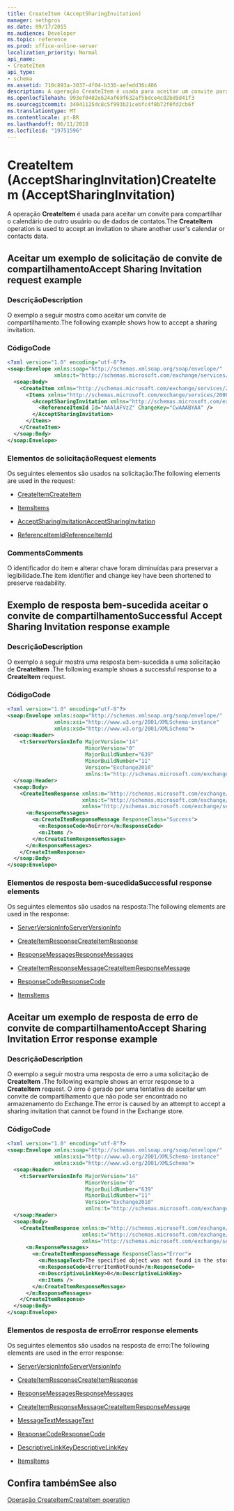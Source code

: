 ```yaml
---
title: CreateItem (AcceptSharingInvitation)
manager: sethgros
ms.date: 09/17/2015
ms.audience: Developer
ms.topic: reference
ms.prod: office-online-server
localization_priority: Normal
api_name:
- CreateItem
api_type:
- schema
ms.assetid: 710c893a-3037-4f04-b336-aefedd36c406
description: A operação CreateItem é usada para aceitar um convite para compartilhar o calendário de outro usuário ou de dados de contatos.
ms.openlocfilehash: 993ef0402e624af69f632af5bdce4c02bd9d41f3
ms.sourcegitcommit: 34041125dc8c5f993b21cebfc4f8b72f0fd2cb6f
ms.translationtype: MT
ms.contentlocale: pt-BR
ms.lasthandoff: 06/11/2018
ms.locfileid: "19751596"
---
```

# <a name="createitem-acceptsharinginvitation"></a><span data-ttu-id="f88f5-103">CreateItem (AcceptSharingInvitation)</span><span class="sxs-lookup"><span data-stu-id="f88f5-103">CreateItem (AcceptSharingInvitation)</span></span>

<span data-ttu-id="f88f5-104">A operação **CreateItem** é usada para aceitar um convite para compartilhar o calendário de outro usuário ou de dados de contatos.</span><span class="sxs-lookup"><span data-stu-id="f88f5-104">The **CreateItem** operation is used to accept an invitation to share another user's calendar or contacts data.</span></span> 
  
## <a name="accept-sharing-invitation-request-example"></a><span data-ttu-id="f88f5-105">Aceitar um exemplo de solicitação de convite de compartilhamento</span><span class="sxs-lookup"><span data-stu-id="f88f5-105">Accept Sharing Invitation request example</span></span>

### <a name="description"></a><span data-ttu-id="f88f5-106">Descrição</span><span class="sxs-lookup"><span data-stu-id="f88f5-106">Description</span></span>

<span data-ttu-id="f88f5-107">O exemplo a seguir mostra como aceitar um convite de compartilhamento.</span><span class="sxs-lookup"><span data-stu-id="f88f5-107">The following example shows how to accept a sharing invitation.</span></span>
  
### <a name="code"></a><span data-ttu-id="f88f5-108">Código</span><span class="sxs-lookup"><span data-stu-id="f88f5-108">Code</span></span>

```XML
<?xml version="1.0" encoding="utf-8"?>
<soap:Envelope xmlns:soap="http://schemas.xmlsoap.org/soap/envelope/"
               xmlns:t="http://schemas.microsoft.com/exchange/services/2006/types">
  <soap:Body>
    <CreateItem xmlns="http://schemas.microsoft.com/exchange/services/2006/messages">
      <Items xmlns="http://schemas.microsoft.com/exchange/services/2006/messages">
        <AcceptSharingInvitation xmlns="http://schemas.microsoft.com/exchange/services/2006/types">
          <ReferenceItemId Id="AAAlAFVzZ" ChangeKey="CwAAABYAA" />
        </AcceptSharingInvitation>
      </Items>
    </CreateItem>
  </soap:Body>
</soap:Envelope>
```

### <a name="request-elements"></a><span data-ttu-id="f88f5-109">Elementos de solicitação</span><span class="sxs-lookup"><span data-stu-id="f88f5-109">Request elements</span></span>

<span data-ttu-id="f88f5-110">Os seguintes elementos são usados na solicitação:</span><span class="sxs-lookup"><span data-stu-id="f88f5-110">The following elements are used in the request:</span></span>
  
- [<span data-ttu-id="f88f5-111">CreateItem</span><span class="sxs-lookup"><span data-stu-id="f88f5-111">CreateItem</span></span>](createitem.md)
    
- [<span data-ttu-id="f88f5-112">Items</span><span class="sxs-lookup"><span data-stu-id="f88f5-112">Items</span></span>](items.md)
    
- [<span data-ttu-id="f88f5-113">AcceptSharingInvitation</span><span class="sxs-lookup"><span data-stu-id="f88f5-113">AcceptSharingInvitation</span></span>](acceptsharinginvitation.md)
    
- [<span data-ttu-id="f88f5-114">ReferenceItemId</span><span class="sxs-lookup"><span data-stu-id="f88f5-114">ReferenceItemId</span></span>](referenceitemid.md)
    
### <a name="comments"></a><span data-ttu-id="f88f5-115">Comments</span><span class="sxs-lookup"><span data-stu-id="f88f5-115">Comments</span></span>

<span data-ttu-id="f88f5-116">O identificador do item e alterar chave foram diminuídas para preservar a legibilidade.</span><span class="sxs-lookup"><span data-stu-id="f88f5-116">The item identifier and change key have been shortened to preserve readability.</span></span>
  
## <a name="successful-accept-sharing-invitation-response-example"></a><span data-ttu-id="f88f5-117">Exemplo de resposta bem-sucedida aceitar o convite de compartilhamento</span><span class="sxs-lookup"><span data-stu-id="f88f5-117">Successful Accept Sharing Invitation response example</span></span>

### <a name="description"></a><span data-ttu-id="f88f5-118">Descrição</span><span class="sxs-lookup"><span data-stu-id="f88f5-118">Description</span></span>

<span data-ttu-id="f88f5-119">O exemplo a seguir mostra uma resposta bem-sucedida a uma solicitação de **CreateItem** .</span><span class="sxs-lookup"><span data-stu-id="f88f5-119">The following example shows a successful response to a **CreateItem** request.</span></span> 
  
### <a name="code"></a><span data-ttu-id="f88f5-120">Código</span><span class="sxs-lookup"><span data-stu-id="f88f5-120">Code</span></span>

```XML
<?xml version="1.0" encoding="utf-8"?>
<soap:Envelope xmlns:soap="http://schemas.xmlsoap.org/soap/envelope/" 
               xmlns:xsi="http://www.w3.org/2001/XMLSchema-instance" 
               xmlns:xsd="http://www.w3.org/2001/XMLSchema">
  <soap:Header>
    <t:ServerVersionInfo MajorVersion="14" 
                         MinorVersion="0" 
                         MajorBuildNumber="639" 
                         MinorBuildNumber="11" 
                         Version="Exchange2010" 
                         xmlns:t="http://schemas.microsoft.com/exchange/services/2006/types" />
  </soap:Header>
  <soap:Body>
    <CreateItemResponse xmlns:m="http://schemas.microsoft.com/exchange/services/2006/messages" 
                        xmlns:t="http://schemas.microsoft.com/exchange/services/2006/types" 
                        xmlns="http://schemas.microsoft.com/exchange/services/2006/messages">
      <m:ResponseMessages>
        <m:CreateItemResponseMessage ResponseClass="Success">
          <m:ResponseCode>NoError</m:ResponseCode>
          <m:Items />
        </m:CreateItemResponseMessage>
      </m:ResponseMessages>
    </CreateItemResponse>
  </soap:Body>
</soap:Envelope>
```

### <a name="successful-response-elements"></a><span data-ttu-id="f88f5-121">Elementos de resposta bem-sucedida</span><span class="sxs-lookup"><span data-stu-id="f88f5-121">Successful response elements</span></span>

<span data-ttu-id="f88f5-122">Os seguintes elementos são usados na resposta:</span><span class="sxs-lookup"><span data-stu-id="f88f5-122">The following elements are used in the response:</span></span>
  
- [<span data-ttu-id="f88f5-123">ServerVersionInfo</span><span class="sxs-lookup"><span data-stu-id="f88f5-123">ServerVersionInfo</span></span>](serverversioninfo.md)
    
- [<span data-ttu-id="f88f5-124">CreateItemResponse</span><span class="sxs-lookup"><span data-stu-id="f88f5-124">CreateItemResponse</span></span>](createitemresponse.md)
    
- [<span data-ttu-id="f88f5-125">ResponseMessages</span><span class="sxs-lookup"><span data-stu-id="f88f5-125">ResponseMessages</span></span>](responsemessages.md)
    
- [<span data-ttu-id="f88f5-126">CreateItemResponseMessage</span><span class="sxs-lookup"><span data-stu-id="f88f5-126">CreateItemResponseMessage</span></span>](createitemresponsemessage.md)
    
- [<span data-ttu-id="f88f5-127">ResponseCode</span><span class="sxs-lookup"><span data-stu-id="f88f5-127">ResponseCode</span></span>](responsecode.md)
    
- [<span data-ttu-id="f88f5-128">Items</span><span class="sxs-lookup"><span data-stu-id="f88f5-128">Items</span></span>](items.md)
    
## <a name="accept-sharing-invitation-error-response-example"></a><span data-ttu-id="f88f5-129">Aceitar um exemplo de resposta de erro de convite de compartilhamento</span><span class="sxs-lookup"><span data-stu-id="f88f5-129">Accept Sharing Invitation Error response example</span></span>

### <a name="description"></a><span data-ttu-id="f88f5-130">Descrição</span><span class="sxs-lookup"><span data-stu-id="f88f5-130">Description</span></span>

<span data-ttu-id="f88f5-131">O exemplo a seguir mostra uma resposta de erro a uma solicitação de **CreateItem** .</span><span class="sxs-lookup"><span data-stu-id="f88f5-131">The following example shows an error response to a **CreateItem** request.</span></span> <span data-ttu-id="f88f5-132">O erro é gerado por uma tentativa de aceitar um convite de compartilhamento que não pode ser encontrado no armazenamento do Exchange.</span><span class="sxs-lookup"><span data-stu-id="f88f5-132">The error is caused by an attempt to accept a sharing invitation that cannot be found in the Exchange store.</span></span> 
  
### <a name="code"></a><span data-ttu-id="f88f5-133">Código</span><span class="sxs-lookup"><span data-stu-id="f88f5-133">Code</span></span>

```XML
<?xml version="1.0" encoding="utf-8"?>
<soap:Envelope xmlns:soap="http://schemas.xmlsoap.org/soap/envelope/" 
               xmlns:xsi="http://www.w3.org/2001/XMLSchema-instance" 
               xmlns:xsd="http://www.w3.org/2001/XMLSchema">
  <soap:Header>
    <t:ServerVersionInfo MajorVersion="14" 
                         MinorVersion="0" 
                         MajorBuildNumber="639" 
                         MinorBuildNumber="11" 
                         Version="Exchange2010" 
                         xmlns:t="http://schemas.microsoft.com/exchange/services/2006/types" />
  </soap:Header>
  <soap:Body>
    <CreateItemResponse xmlns:m="http://schemas.microsoft.com/exchange/services/2006/messages" 
                        xmlns:t="http://schemas.microsoft.com/exchange/services/2006/types" 
                        xmlns="http://schemas.microsoft.com/exchange/services/2006/messages">
      <m:ResponseMessages>
        <m:CreateItemResponseMessage ResponseClass="Error">
          <m:MessageText>The specified object was not found in the store.</m:MessageText>
          <m:ResponseCode>ErrorItemNotFound</m:ResponseCode>
          <m:DescriptiveLinkKey>0</m:DescriptiveLinkKey>
          <m:Items />
        </m:CreateItemResponseMessage>
      </m:ResponseMessages>
    </CreateItemResponse>
  </soap:Body>
</soap:Envelope>
```

### <a name="error-response-elements"></a><span data-ttu-id="f88f5-134">Elementos de resposta de erro</span><span class="sxs-lookup"><span data-stu-id="f88f5-134">Error response elements</span></span>

<span data-ttu-id="f88f5-135">Os seguintes elementos são usados na resposta de erro:</span><span class="sxs-lookup"><span data-stu-id="f88f5-135">The following elements are used in the error response:</span></span>
  
- [<span data-ttu-id="f88f5-136">ServerVersionInfo</span><span class="sxs-lookup"><span data-stu-id="f88f5-136">ServerVersionInfo</span></span>](serverversioninfo.md)
    
- [<span data-ttu-id="f88f5-137">CreateItemResponse</span><span class="sxs-lookup"><span data-stu-id="f88f5-137">CreateItemResponse</span></span>](createitemresponse.md)
    
- [<span data-ttu-id="f88f5-138">ResponseMessages</span><span class="sxs-lookup"><span data-stu-id="f88f5-138">ResponseMessages</span></span>](responsemessages.md)
    
- [<span data-ttu-id="f88f5-139">CreateItemResponseMessage</span><span class="sxs-lookup"><span data-stu-id="f88f5-139">CreateItemResponseMessage</span></span>](createitemresponsemessage.md)
    
- [<span data-ttu-id="f88f5-140">MessageText</span><span class="sxs-lookup"><span data-stu-id="f88f5-140">MessageText</span></span>](messagetext.md)
    
- [<span data-ttu-id="f88f5-141">ResponseCode</span><span class="sxs-lookup"><span data-stu-id="f88f5-141">ResponseCode</span></span>](responsecode.md)
    
- [<span data-ttu-id="f88f5-142">DescriptiveLinkKey</span><span class="sxs-lookup"><span data-stu-id="f88f5-142">DescriptiveLinkKey</span></span>](descriptivelinkkey.md)
    
- [<span data-ttu-id="f88f5-143">Items</span><span class="sxs-lookup"><span data-stu-id="f88f5-143">Items</span></span>](items.md)
    
## <a name="see-also"></a><span data-ttu-id="f88f5-144">Confira também</span><span class="sxs-lookup"><span data-stu-id="f88f5-144">See also</span></span>



[<span data-ttu-id="f88f5-145">Operação CreateItem</span><span class="sxs-lookup"><span data-stu-id="f88f5-145">CreateItem operation</span></span>](createitem-operation.md)

